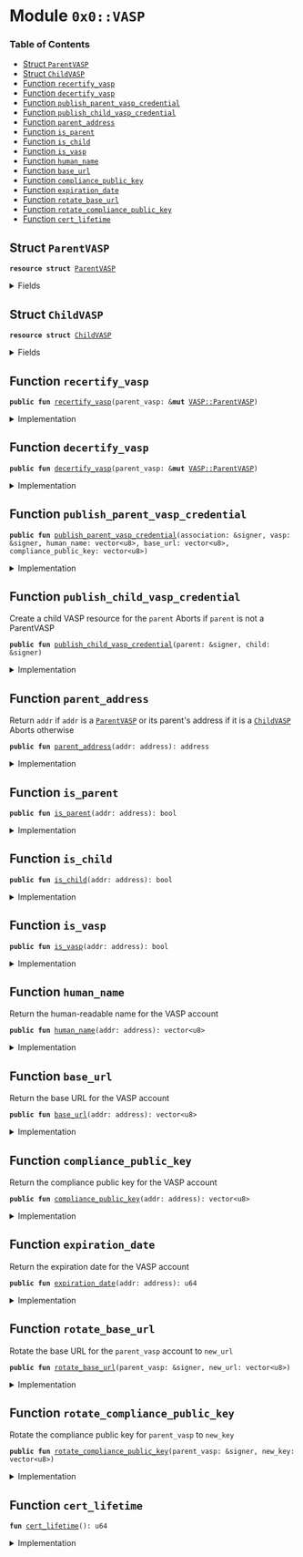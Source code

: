 
<a name="0x0_VASP"></a>

# Module `0x0::VASP`

### Table of Contents

-  [Struct `ParentVASP`](#0x0_VASP_ParentVASP)
-  [Struct `ChildVASP`](#0x0_VASP_ChildVASP)
-  [Function `recertify_vasp`](#0x0_VASP_recertify_vasp)
-  [Function `decertify_vasp`](#0x0_VASP_decertify_vasp)
-  [Function `publish_parent_vasp_credential`](#0x0_VASP_publish_parent_vasp_credential)
-  [Function `publish_child_vasp_credential`](#0x0_VASP_publish_child_vasp_credential)
-  [Function `parent_address`](#0x0_VASP_parent_address)
-  [Function `is_parent`](#0x0_VASP_is_parent)
-  [Function `is_child`](#0x0_VASP_is_child)
-  [Function `is_vasp`](#0x0_VASP_is_vasp)
-  [Function `human_name`](#0x0_VASP_human_name)
-  [Function `base_url`](#0x0_VASP_base_url)
-  [Function `compliance_public_key`](#0x0_VASP_compliance_public_key)
-  [Function `expiration_date`](#0x0_VASP_expiration_date)
-  [Function `rotate_base_url`](#0x0_VASP_rotate_base_url)
-  [Function `rotate_compliance_public_key`](#0x0_VASP_rotate_compliance_public_key)
-  [Function `cert_lifetime`](#0x0_VASP_cert_lifetime)



<a name="0x0_VASP_ParentVASP"></a>

## Struct `ParentVASP`



<pre><code><b>resource</b> <b>struct</b> <a href="#0x0_VASP_ParentVASP">ParentVASP</a>
</code></pre>



<details>
<summary>Fields</summary>


<dl>
<dt>

<code>human_name: vector&lt;u8&gt;</code>
</dt>
<dd>

</dd>
<dt>

<code>base_url: vector&lt;u8&gt;</code>
</dt>
<dd>

</dd>
<dt>

<code>expiration_date: u64</code>
</dt>
<dd>

</dd>
<dt>

<code>compliance_public_key: vector&lt;u8&gt;</code>
</dt>
<dd>

</dd>
</dl>


</details>

<a name="0x0_VASP_ChildVASP"></a>

## Struct `ChildVASP`



<pre><code><b>resource</b> <b>struct</b> <a href="#0x0_VASP_ChildVASP">ChildVASP</a>
</code></pre>



<details>
<summary>Fields</summary>


<dl>
<dt>

<code>parent_vasp_addr: address</code>
</dt>
<dd>

</dd>
</dl>


</details>

<a name="0x0_VASP_recertify_vasp"></a>

## Function `recertify_vasp`



<pre><code><b>public</b> <b>fun</b> <a href="#0x0_VASP_recertify_vasp">recertify_vasp</a>(parent_vasp: &<b>mut</b> <a href="#0x0_VASP_ParentVASP">VASP::ParentVASP</a>)
</code></pre>



<details>
<summary>Implementation</summary>


<pre><code><b>public</b> <b>fun</b> <a href="#0x0_VASP_recertify_vasp">recertify_vasp</a>(parent_vasp: &<b>mut</b> <a href="#0x0_VASP_ParentVASP">ParentVASP</a>) {
    parent_vasp.expiration_date = <a href="LibraTimestamp.md#0x0_LibraTimestamp_now_microseconds">LibraTimestamp::now_microseconds</a>() + <a href="#0x0_VASP_cert_lifetime">cert_lifetime</a>();
}
</code></pre>



</details>

<a name="0x0_VASP_decertify_vasp"></a>

## Function `decertify_vasp`



<pre><code><b>public</b> <b>fun</b> <a href="#0x0_VASP_decertify_vasp">decertify_vasp</a>(parent_vasp: &<b>mut</b> <a href="#0x0_VASP_ParentVASP">VASP::ParentVASP</a>)
</code></pre>



<details>
<summary>Implementation</summary>


<pre><code><b>public</b> <b>fun</b> <a href="#0x0_VASP_decertify_vasp">decertify_vasp</a>(parent_vasp: &<b>mut</b> <a href="#0x0_VASP_ParentVASP">ParentVASP</a>) {
    // Expire the parent credential.
    parent_vasp.expiration_date = 0;
}
</code></pre>



</details>

<a name="0x0_VASP_publish_parent_vasp_credential"></a>

## Function `publish_parent_vasp_credential`



<pre><code><b>public</b> <b>fun</b> <a href="#0x0_VASP_publish_parent_vasp_credential">publish_parent_vasp_credential</a>(association: &signer, vasp: &signer, human_name: vector&lt;u8&gt;, base_url: vector&lt;u8&gt;, compliance_public_key: vector&lt;u8&gt;)
</code></pre>



<details>
<summary>Implementation</summary>


<pre><code><b>public</b> <b>fun</b> <a href="#0x0_VASP_publish_parent_vasp_credential">publish_parent_vasp_credential</a>(
    association: &signer,
    vasp: &signer,
    human_name: vector&lt;u8&gt;,
    base_url: vector&lt;u8&gt;,
    compliance_public_key: vector&lt;u8&gt;
) {
    <a href="Association.md#0x0_Association_assert_is_root">Association::assert_is_root</a>(association);
    Transaction::assert(<a href="Signature.md#0x0_Signature_ed25519_validate_pubkey">Signature::ed25519_validate_pubkey</a>(<b>copy</b> compliance_public_key), 7004);
    move_to(
        vasp,
        <a href="#0x0_VASP_ParentVASP">ParentVASP</a> {
            // For testnet, so it should never expire. So set <b>to</b> u64::MAX
            expiration_date: 18446744073709551615,
            human_name,
            base_url,
            compliance_public_key,
        }
    )
}
</code></pre>



</details>

<a name="0x0_VASP_publish_child_vasp_credential"></a>

## Function `publish_child_vasp_credential`

Create a child VASP resource for the
<code>parent</code>
Aborts if
<code>parent</code> is not a ParentVASP


<pre><code><b>public</b> <b>fun</b> <a href="#0x0_VASP_publish_child_vasp_credential">publish_child_vasp_credential</a>(parent: &signer, child: &signer)
</code></pre>



<details>
<summary>Implementation</summary>


<pre><code><b>public</b> <b>fun</b> <a href="#0x0_VASP_publish_child_vasp_credential">publish_child_vasp_credential</a>(parent: &signer, child: &signer) {
    <b>let</b> parent_vasp_addr = <a href="Signer.md#0x0_Signer_address_of">Signer::address_of</a>(parent);
    Transaction::assert(exists&lt;<a href="#0x0_VASP_ParentVASP">ParentVASP</a>&gt;(parent_vasp_addr), 7000);
    move_to(child, <a href="#0x0_VASP_ChildVASP">ChildVASP</a> { parent_vasp_addr });
}
</code></pre>



</details>

<a name="0x0_VASP_parent_address"></a>

## Function `parent_address`

Return
<code>addr</code> if
<code>addr</code> is a
<code><a href="#0x0_VASP_ParentVASP">ParentVASP</a></code> or its parent's address if it is a
<code><a href="#0x0_VASP_ChildVASP">ChildVASP</a></code>
Aborts otherwise


<pre><code><b>public</b> <b>fun</b> <a href="#0x0_VASP_parent_address">parent_address</a>(addr: address): address
</code></pre>



<details>
<summary>Implementation</summary>


<pre><code><b>public</b> <b>fun</b> <a href="#0x0_VASP_parent_address">parent_address</a>(addr: address): address <b>acquires</b> <a href="#0x0_VASP_ChildVASP">ChildVASP</a> {
    <b>if</b> (exists&lt;<a href="#0x0_VASP_ParentVASP">ParentVASP</a>&gt;(addr)) {
        addr
    } <b>else</b> <b>if</b> (exists&lt;<a href="#0x0_VASP_ChildVASP">ChildVASP</a>&gt;(addr)) {
        borrow_global&lt;<a href="#0x0_VASP_ChildVASP">ChildVASP</a>&gt;(addr).parent_vasp_addr
    } <b>else</b> { // wrong account type, <b>abort</b>
        <b>abort</b>(88)
    }
}
</code></pre>



</details>

<a name="0x0_VASP_is_parent"></a>

## Function `is_parent`



<pre><code><b>public</b> <b>fun</b> <a href="#0x0_VASP_is_parent">is_parent</a>(addr: address): bool
</code></pre>



<details>
<summary>Implementation</summary>


<pre><code><b>public</b> <b>fun</b> <a href="#0x0_VASP_is_parent">is_parent</a>(addr: address): bool {
    exists&lt;<a href="#0x0_VASP_ParentVASP">ParentVASP</a>&gt;(addr)
}
</code></pre>



</details>

<a name="0x0_VASP_is_child"></a>

## Function `is_child`



<pre><code><b>public</b> <b>fun</b> <a href="#0x0_VASP_is_child">is_child</a>(addr: address): bool
</code></pre>



<details>
<summary>Implementation</summary>


<pre><code><b>public</b> <b>fun</b> <a href="#0x0_VASP_is_child">is_child</a>(addr: address): bool {
    exists&lt;<a href="#0x0_VASP_ChildVASP">ChildVASP</a>&gt;(addr)
}
</code></pre>



</details>

<a name="0x0_VASP_is_vasp"></a>

## Function `is_vasp`



<pre><code><b>public</b> <b>fun</b> <a href="#0x0_VASP_is_vasp">is_vasp</a>(addr: address): bool
</code></pre>



<details>
<summary>Implementation</summary>


<pre><code><b>public</b> <b>fun</b> <a href="#0x0_VASP_is_vasp">is_vasp</a>(addr: address): bool {
    <a href="#0x0_VASP_is_parent">is_parent</a>(addr) || <a href="#0x0_VASP_is_child">is_child</a>(addr)
}
</code></pre>



</details>

<a name="0x0_VASP_human_name"></a>

## Function `human_name`

Return the human-readable name for the VASP account


<pre><code><b>public</b> <b>fun</b> <a href="#0x0_VASP_human_name">human_name</a>(addr: address): vector&lt;u8&gt;
</code></pre>



<details>
<summary>Implementation</summary>


<pre><code><b>public</b> <b>fun</b> <a href="#0x0_VASP_human_name">human_name</a>(addr: address): vector&lt;u8&gt;  <b>acquires</b> <a href="#0x0_VASP_ChildVASP">ChildVASP</a>, <a href="#0x0_VASP_ParentVASP">ParentVASP</a> {
    *&borrow_global&lt;<a href="#0x0_VASP_ParentVASP">ParentVASP</a>&gt;(<a href="#0x0_VASP_parent_address">parent_address</a>(addr)).human_name
}
</code></pre>



</details>

<a name="0x0_VASP_base_url"></a>

## Function `base_url`

Return the base URL for the VASP account


<pre><code><b>public</b> <b>fun</b> <a href="#0x0_VASP_base_url">base_url</a>(addr: address): vector&lt;u8&gt;
</code></pre>



<details>
<summary>Implementation</summary>


<pre><code><b>public</b> <b>fun</b> <a href="#0x0_VASP_base_url">base_url</a>(addr: address): vector&lt;u8&gt;  <b>acquires</b> <a href="#0x0_VASP_ChildVASP">ChildVASP</a>, <a href="#0x0_VASP_ParentVASP">ParentVASP</a> {
    *&borrow_global&lt;<a href="#0x0_VASP_ParentVASP">ParentVASP</a>&gt;(<a href="#0x0_VASP_parent_address">parent_address</a>(addr)).base_url
}
</code></pre>



</details>

<a name="0x0_VASP_compliance_public_key"></a>

## Function `compliance_public_key`

Return the compliance public key for the VASP account


<pre><code><b>public</b> <b>fun</b> <a href="#0x0_VASP_compliance_public_key">compliance_public_key</a>(addr: address): vector&lt;u8&gt;
</code></pre>



<details>
<summary>Implementation</summary>


<pre><code><b>public</b> <b>fun</b> <a href="#0x0_VASP_compliance_public_key">compliance_public_key</a>(addr: address): vector&lt;u8&gt; <b>acquires</b> <a href="#0x0_VASP_ChildVASP">ChildVASP</a>, <a href="#0x0_VASP_ParentVASP">ParentVASP</a> {
    *&borrow_global&lt;<a href="#0x0_VASP_ParentVASP">ParentVASP</a>&gt;(<a href="#0x0_VASP_parent_address">parent_address</a>(addr)).compliance_public_key
}
</code></pre>



</details>

<a name="0x0_VASP_expiration_date"></a>

## Function `expiration_date`

Return the expiration date for the VASP account


<pre><code><b>public</b> <b>fun</b> <a href="#0x0_VASP_expiration_date">expiration_date</a>(addr: address): u64
</code></pre>



<details>
<summary>Implementation</summary>


<pre><code><b>public</b> <b>fun</b> <a href="#0x0_VASP_expiration_date">expiration_date</a>(addr: address): u64  <b>acquires</b> <a href="#0x0_VASP_ChildVASP">ChildVASP</a>, <a href="#0x0_VASP_ParentVASP">ParentVASP</a> {
    *&borrow_global&lt;<a href="#0x0_VASP_ParentVASP">ParentVASP</a>&gt;(<a href="#0x0_VASP_parent_address">parent_address</a>(addr)).expiration_date
}
</code></pre>



</details>

<a name="0x0_VASP_rotate_base_url"></a>

## Function `rotate_base_url`

Rotate the base URL for the
<code>parent_vasp</code> account to
<code>new_url</code>


<pre><code><b>public</b> <b>fun</b> <a href="#0x0_VASP_rotate_base_url">rotate_base_url</a>(parent_vasp: &signer, new_url: vector&lt;u8&gt;)
</code></pre>



<details>
<summary>Implementation</summary>


<pre><code><b>public</b> <b>fun</b> <a href="#0x0_VASP_rotate_base_url">rotate_base_url</a>(parent_vasp: &signer, new_url: vector&lt;u8&gt;) <b>acquires</b> <a href="#0x0_VASP_ParentVASP">ParentVASP</a> {
    <b>let</b> parent_addr = <a href="Signer.md#0x0_Signer_address_of">Signer::address_of</a>(parent_vasp);
    borrow_global_mut&lt;<a href="#0x0_VASP_ParentVASP">ParentVASP</a>&gt;(parent_addr).base_url = new_url
}
</code></pre>



</details>

<a name="0x0_VASP_rotate_compliance_public_key"></a>

## Function `rotate_compliance_public_key`

Rotate the compliance public key for
<code>parent_vasp</code> to
<code>new_key</code>


<pre><code><b>public</b> <b>fun</b> <a href="#0x0_VASP_rotate_compliance_public_key">rotate_compliance_public_key</a>(parent_vasp: &signer, new_key: vector&lt;u8&gt;)
</code></pre>



<details>
<summary>Implementation</summary>


<pre><code><b>public</b> <b>fun</b> <a href="#0x0_VASP_rotate_compliance_public_key">rotate_compliance_public_key</a>(
    parent_vasp: &signer,
    new_key: vector&lt;u8&gt;
) <b>acquires</b> <a href="#0x0_VASP_ParentVASP">ParentVASP</a> {
    Transaction::assert(<a href="Signature.md#0x0_Signature_ed25519_validate_pubkey">Signature::ed25519_validate_pubkey</a>(<b>copy</b> new_key), 7004);
    <b>let</b> parent_addr = <a href="Signer.md#0x0_Signer_address_of">Signer::address_of</a>(parent_vasp);
    borrow_global_mut&lt;<a href="#0x0_VASP_ParentVASP">ParentVASP</a>&gt;(parent_addr).compliance_public_key = new_key
}
</code></pre>



</details>

<a name="0x0_VASP_cert_lifetime"></a>

## Function `cert_lifetime`



<pre><code><b>fun</b> <a href="#0x0_VASP_cert_lifetime">cert_lifetime</a>(): u64
</code></pre>



<details>
<summary>Implementation</summary>


<pre><code><b>fun</b> <a href="#0x0_VASP_cert_lifetime">cert_lifetime</a>(): u64 {
    31540000000000
}
</code></pre>



</details>

